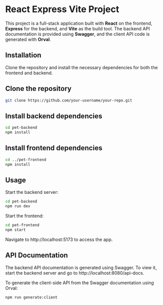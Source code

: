 # React Express Vite Project

This project is a full-stack application built with **React** on the frontend, **Express** for the backend, and **Vite** as the build tool. The backend API documentation is provided using **Swagger**, and the client API code is generated with **Orval**.

## Installation

Clone the repository and install the necessary dependencies for both the frontend and backend.

## Clone the repository
```bash
git clone https://github.com/your-username/your-repo.git
```

## Install backend dependencies
```bash
cd pet-backend
npm install
```

## Install frontend dependencies
```bash
cd ../pet-frontend
npm install
```

## Usage
Start the backend server:
```bash
cd pet-backend
npm run dev
```

Start the frontend:
```bash
cd pet-frontend
npm start
```

Navigate to http://localhost:5173 to access the app.

## API Documentation
The backend API documentation is generated using Swagger. To view it, start the backend server and go to http://localhost:8080/api-docs.

To generate the client-side API from the Swagger documentation using Orval:
```bash
npm run generate:client
```
